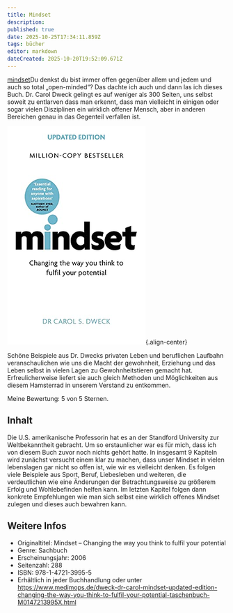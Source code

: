 ```yaml
---
title: Mindset
description: 
published: true
date: 2025-10-25T17:34:11.859Z
tags: bücher
editor: markdown
dateCreated: 2025-10-20T19:52:09.671Z
---
```


[mindset](/Bücher/mindset)Du denkst du bist immer offen gegenüber allem und jedem und auch so total „open-minded“? 
Das dachte ich auch und dann las ich dieses Buch. Dr. Carol Dweck gelingt es auf weniger als 300 Seiten, uns selbst soweit zu entlarven dass man erkennt, dass man vielleicht in einigen oder sogar vielen Disziplinen 
ein wirklich offener Mensch, aber in anderen Bereichen genau in das Gegenteil verfallen ist.

![mindset.jpg](/assets/buecher/mindset/mindset.jpg){.align-center}

Schöne Beispiele aus Dr. Dwecks privaten Leben und beruflichen Laufbahn veranschaulichen wie uns die Macht der gewohnheit, 
Erziehung und das Leben selbst in vielen Lagen zu Gewohnheitstieren gemacht hat. 
Erfreulicherweise liefert sie auch gleich Methoden und Möglichkeiten aus diesem 
Hamsterrad in unserem Verstand zu entkommen.

Meine Bewertung: 5 von 5 Sternen.

## Inhalt

Die U.S. amerikanische Professorin hat es an der Standford University zur Weltbekanntheit gebracht. 
Um so erstaunlicher war es für mich, dass ich von diesem Buch zuvor noch nichts gehört hatte. 
In insgesamt 9 Kapiteln wird zunächst versucht einem klar zu machen, dass unser Mindset in vielen lebenslagen gar nicht so offen ist, wie wir es vielleicht denken. Es folgen viele Beispiele aus Sport, 
Beruf, Liebesleben und weiteren, die verdeutlichen wie eine Änderungen der Betrachtungsweise zu größerem Erfolg und Wohlebefinden helfen kann. Im letzten Kapitel folgen dann konkrete Empfehlungen wie man sich selbst 
eine wirklich offenes Mindset zulegen und dieses auch bewahren kann.

## Weitere Infos

- Originaltitel: Mindset – Changing the way you think to fulfil your potential
- Genre: Sachbuch
- Erscheinungsjahr: 2006
- Seitenzahl: 288
- ISBN: 978-1-4721-3995-5
- Erhältlich in jeder Buchhandlung oder unter https://www.medimops.de/dweck-dr-carol-mindset-updated-edition-changing-the-way-you-think-to-fulfil-your-potential-taschenbuch-M0147213995X.html